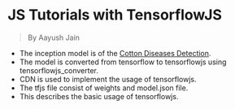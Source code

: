 # JS Tutorials with TensorflowJS
> By Aayush Jain
 
 * The inception model is of the <a href="https://github.com/Darkshadow9799/Cotton_Diseases_Detection">Cotton Diseases Detection</a>.
 * The model is converted from tensorflow to tensorflowjs using tensorflowjs_converter.
 * CDN is used to implement the usage of tensorflowjs.
 * The tfjs file consist of weights and model.json file.
 * This describes the basic usage of tensorflowjs.
 
